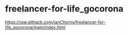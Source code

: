 # freelancer-for-life_gocorona

https://raw.githack.com/janChorny/freelancer-for-life_gocorona/main/index.html
